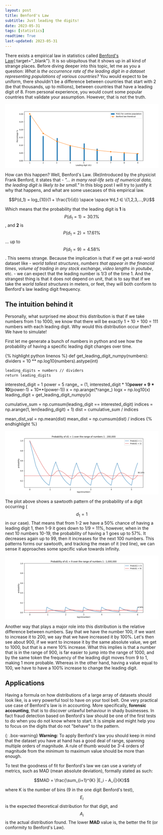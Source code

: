 ```yaml
---
layout: post
title: Benford's Law
subtitle: Just leading the digits!
date: 2023-05-31
tags: [statistics]
readtime: True
last-updated: 2023-05-31
---
```


There exists a empirical law in statistics called [Benford's Law](https://en.wikipedia.org/wiki/Benford%27s_law){:target="_blank"}. It is so 
ubiquitous that it shows up in all kind of strange places. Before diving deeper into this topic, let me as you a question:
_What is the occurrence rate of the leading digit in a dataset representing populations of various countries?_ You would expect to be uniform,
there shouldn't be a difference between countries that start with 2 (be that thousands, up to millions), between countries that have a leading digit of 8.
From personal experience, you would count some popular countries that validate your assumption. However, that is not the truth. 

<img src="/assets/posts/benford/benfords_law_world_population.png" style="display: block; margin: auto"/>

How can this happen? Well, Benford's Law. (Re)Introduced by the physicist Frank Benford, it states that - _"... in many real-life sets of numerical data, the leading digit is likely to be small."_ In this blog post I will try to justify it why that happens, and what are some usecases of this empirical law. 

$$P(d_1) = log_{10}(1 + \frac{1}{d}) \space \space ∀d_1 ∈ \{1,2,3,…,9\}$$

Which means that the probability that the leading digit is **1** is $$P(d_1 = 1) = 30.1\%$$, and **2** is $$P(d_1 = 2) = 17.61\%$$ ... up to $$P(d_1 = 9) = 4.58\%$$. This seems strange. Because the implication is that if we get a real-world dataset like - _world tallest structures_, _numbers that appear in the financial times_, _volume of trading in any stock exchange_, _video lengths in youtube_, etc. - we can expect that the leading number is 1/3 of the time 1. And the strangest thing is that it does not depend on unit, that is to say that if we take the _world tallest structures_ in meters, or feet, they will both conform to Benford's law leading digit frequency.

## The intuition behind it
Personally, what surprised me about this distribution is that if we take numbers from 1 to 1000, we know that there will be exactly 1 + 10 + 100 = 111 numbers with each leading digit. Why would this distribution occur then? We have to simulate!

First let me generate a bunch of numbers in python and see how the probability of having a specific leading digit changes over time.

{% highlight python linenos %}
def get_leading_digit_numpy(numbers):
    dividers = 10 ** np.log10(numbers).astype(int)

    leading_digits = numbers // dividers
    return leading_digits

interested_digit = 1
power = 5
range_ = (1, interested_digit * 10**power + 9 * 10**(power-1) + 10**(power-1))
x = np.arange(*range_)
logx = np.log10(x)
leading_digit = get_leading_digit_numpy(x)

cumulative_sum = np.cumsum(leading_digit == interested_digit)
indices = np.arange(1, len(leading_digit) + 1)
dist = cumulative_sum / indices

mean_dist_val = np.mean(dist)
mean_dist = np.cumsum(dist) / indices
{% endhighlight %}


<img src="/assets/posts/benford/benfords_law_sequence_1.png" style="display: block; margin: auto"/>

The plot above shows a sawtooth pattern of the probability of a digit occurring ($$d_1 = 1$$ in our case). That means that from 1-2 we have a 50% chance of having a leading digit 1, then 1-9 it goes down to 1/9 = 11%, however, when in the next 10 numbers 10-19, the probability of having a 1 goes up to 57%. It decreases again up to 99, then it increases for the next 100 numbers. This patterns forms our sawtooth, and tracking the mean of it (red line), we can sense it approaches some specific value towards infinity. 


<img src="/assets/posts/benford/benfords_law_sequence_9.png" style="display: block; margin: auto"/>

Another way that plays a major role into this distribution is the relative difference between numbers. Say that we have the number 100, if we want to increase it to 200, we say that we have increased it by 100%. Let's then see about 900, if we want to increase it by the same absolute value, we get to 1000, but that is a mere 10% increase. What this implies is that a number that is in the range of 900, is far easier to jump into the range of 1000, and by the same token the frequency of the leading digit moves from 9 to 1, making 1 more probable. Whereas in the other hand, having a value equal to 100, we have to have a 100% increase to change the leading digit. 



## Applications
Having a formula on how distributions of a large array of datasets should look like, is a very powerful tool to have on your tool belt. One very practical use case of Benford's law is in accounting. More specifically, **forensic accounting**, that is to discover unlawful behaviour in shady businesses. In fact fraud detection based on Benford's law should be one of the first tests to do when you do not know where to start. It is simple and might help you to focus on the digits that do not "behave" to the pattern. 

{: .box-warning}
**Warning:** To apply Benford's law you should keep in mind that the dataset you have at hand has a good deal of range, spanning multiple orders of magnitude. A rule of thumb would be 3-4 orders of magnitude from the minimum to maximum value should be more than enough. 

To test the goodness of fit for Benford's law we can use a variety of metrics, such as MAD (mean absolute deviation), formally stated as such:

$$MAD = \frac{\sum_{i=1}^{K} |E_i - A_i|}{K}$$ 

where K is the number of bins (9 in the one digit Benford's test), $$E_i$$ is the expected theoretical distribution for that digit, and $$A_i$$ is the actual distribution found. The lower **MAD** value is, the better the fit (or conformity to Benford's Law).